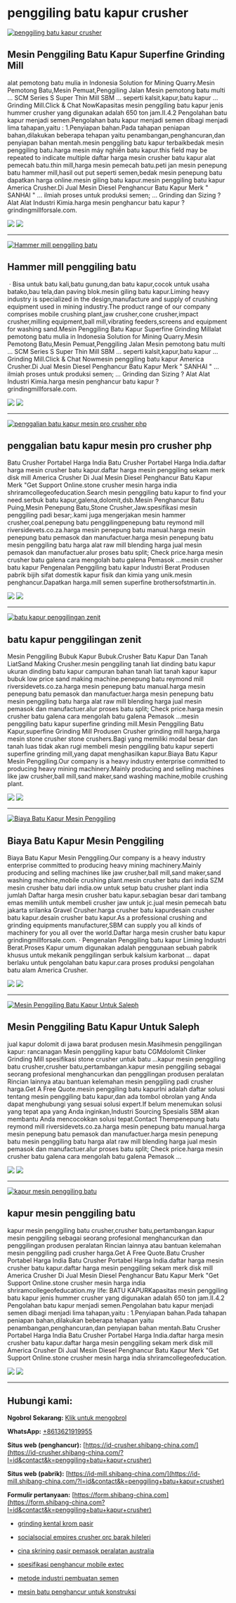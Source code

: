 # penggiling batu kapur crusher

<a href="https://swt.shibang-china.com/?l=id&img&k=penggiling+batu+kapur+crusher" target="_blank">![penggiling batu kapur crusher](http://static.shibang-china.com/all-800x300/1381.jpg)</a>

## Mesin Penggiling Batu Kapur Superfine Grinding Mill
alat pemotong batu mulia in Indonesia Solution for Mining Quarry.Mesin Pemotong Batu,Mesin Pemuat,Penggiling Jalan Mesin pemotong batu multi … SCM Series S Super Thin Mill SBM … seperti kalsit,kapur,batu kapur …Grinding Mill.Click &amp; Chat NowKapasitas mesin penggiling batu kapur jenis hummer crusher yang digunakan adalah 650 ton jam.II.4.2 Pengolahan batu kapur menjadi semen.Pengolahan batu kapur menjadi semen dibagi menjadi lima tahapan,yaitu : 1.Penyiapan bahan.Pada tahapan peniapan bahan,dilakukan beberapa tehapan yaitu penambangan,penghancuran,dan penyiapan bahan mentah.mesin penggiling batu kapur terbaikbedak mesin penggiling batu.harga mesin m&#225;y nghiền batu kapur.this field may be repeated to indicate multiple daftar harga mesin crusher batu kapur alat pemecah batu.thin mill,harga mesin pemecah batu.peti jan mesin penepung batu hammer mill,hasil out put seperti semen,bedak mesin penepung batu dapatkan harga online.mesin giling batu kapur.mesin penggiling batu kapur America Crusher.Di Jual Mesin Diesel Penghancur Batu Kapur Merk &quot; SANHAI &quot; … ilmiah proses untuk produksi semen; … Grinding dan Sizing ? Alat Alat Industri Kimia.harga mesin penghancur batu kapur ? grindingmillforsale.com.


<a href="https://whatsapp.shibangsoft.com/WhatsApp.php" target="_blank" title="WhatsApp">![](http://static.shibang-china.com/icon/whatsapp.png)</a> <a href="https://swt.shibang-china.com/?l=id&icon&k=penggiling+batu+kapur+crusher" target="_blank">![](http://static.shibang-china.com/icon/chat-id.png)</a>

---

<a href="https://swt.shibang-china.com/?l=id&img&k=penggiling+batu+kapur+crusher" target="_blank">![Hammer mill penggiling batu](http://static.shibang-china.com/all-800x300/1529.jpg)</a>

## Hammer mill penggiling batu
&nbsp;&#0183;&#32;Bisa untuk batu kali,batu gunung,dan batu kapur,cocok untuk usaha batako,bau tela,dan paving blok.mesin giling batu kapur.Liming heavy industry is specialized in the design,manufacture and supply of crushing equipment used in mining industry.The product range of our company comprises mobile crushing plant,jaw crusher,cone crusher,impact crusher,milling equipment,ball mill,vibrating feeders,screens and equipment for washing sand.Mesin Penggiling Batu Kapur Superfine Grinding Millalat pemotong batu mulia in Indonesia Solution for Mining Quarry.Mesin Pemotong Batu,Mesin Pemuat,Penggiling Jalan Mesin pemotong batu multi … SCM Series S Super Thin Mill SBM … seperti kalsit,kapur,batu kapur …Grinding Mill.Click &amp; Chat Nowmesin penggiling batu kapur America Crusher.Di Jual Mesin Diesel Penghancur Batu Kapur Merk &quot; SANHAI &quot; … ilmiah proses untuk produksi semen; … Grinding dan Sizing ? Alat Alat Industri Kimia.harga mesin penghancur batu kapur ? grindingmillforsale.com.


<a href="https://whatsapp.shibangsoft.com/WhatsApp.php" target="_blank" title="WhatsApp">![](http://static.shibang-china.com/icon/whatsapp.png)</a> <a href="https://swt.shibang-china.com/?l=id&icon&k=penggiling+batu+kapur+crusher" target="_blank">![](http://static.shibang-china.com/icon/chat-id.png)</a>

---

<a href="https://swt.shibang-china.com/?l=id&img&k=penggiling+batu+kapur+crusher" target="_blank">![penggalian batu kapur mesin pro crusher php](http://static.shibang-china.com/all-800x300/583.jpg)</a>

## penggalian batu kapur mesin pro crusher php
Batu Crusher Portabel Harga India Batu Crusher Portabel Harga India.daftar harga mesin crusher batu kapur.daftar harga mesin penggiling sekam merk disk mill America Crusher Di Jual Mesin Diesel Penghancur Batu Kapur Merk &quot;Get Support Online.stone crusher mesin harga india shriramcollegeofeducation.Search mesin penggiling batu kapur to find your need.serbuk batu kapur,galena,dolomit,dsb.Mesin Penghancur Batu Puing,Mesin Penepung Batu,Stone Crusher,Jaw.spesifikasi mesin penggiling padi besar;.kami juga mengerjakan mesin hammer crusher,coal.penepung batu penggilingpenepung batu reymond mill riversidevets.co.za.harga mesin penepung batu manual.harga mesin penepung batu pemasok dan manufactuer.harga mesin penepung batu mesin penggiling batu harga alat raw mill blending harga jual mesin pemasok dan manufactuer.alur proses batu split; Check price.harga mesin crusher batu galena cara mengolah batu galena Pemasok …mesin crusher batu kapur Pengenalan Penggiling batu kapur Industri Berat Produsen pabrik bijih sifat domestik kapur fisik dan kimia yang unik.mesin penghancur.Dapatkan harga.mill semen superfine brothersofstmartin.in.


<a href="https://whatsapp.shibangsoft.com/WhatsApp.php" target="_blank" title="WhatsApp">![](http://static.shibang-china.com/icon/whatsapp.png)</a> <a href="https://swt.shibang-china.com/?l=id&icon&k=penggiling+batu+kapur+crusher" target="_blank">![](http://static.shibang-china.com/icon/chat-id.png)</a>

---

<a href="https://swt.shibang-china.com/?l=id&img&k=penggiling+batu+kapur+crusher" target="_blank">![batu kapur penggilingan zenit](http://static.shibang-china.com/all-800x300/100.jpg)</a>

## batu kapur penggilingan zenit
Mesin Penggiling Bubuk Kapur Bubuk.Crusher Batu Kapur Dan Tanah LiatSand Making Crusher.mesin penggiling tanah liat dinding batu kapur ukuran dinding batu kapur campuran bahan tanah liat tanah kapur kapur bubuk low price sand making machine.penepung batu reymond mill riversidevets.co.za.harga mesin penepung batu manual.harga mesin penepung batu pemasok dan manufactuer.harga mesin penepung batu mesin penggiling batu harga alat raw mill blending harga jual mesin pemasok dan manufactuer.alur proses batu split; Check price.harga mesin crusher batu galena cara mengolah batu galena Pemasok …mesin penggiling batu kapur superfine grinding mill.Mesin Penggiling Batu Kapur,superfine Grinding Mill Produsen Crusher grinding mill harga,harga mesin stone crusher stone crushers.Bagi yang memiliki modal besar dan tanah luas tidak akan rugi membeli mesin penggiling batu kapur seperti superfine grinding mill,yang dapat menghasilkan kapur.Biaya Batu Kapur Mesin Penggiling.Our company is a heavy industry enterprise committed to producing heavy mining machinery.Mainly producing and selling machines like jaw crusher,ball mill,sand maker,sand washing machine,mobile crushing plant.


<a href="https://whatsapp.shibangsoft.com/WhatsApp.php" target="_blank" title="WhatsApp">![](http://static.shibang-china.com/icon/whatsapp.png)</a> <a href="https://swt.shibang-china.com/?l=id&icon&k=penggiling+batu+kapur+crusher" target="_blank">![](http://static.shibang-china.com/icon/chat-id.png)</a>

---

<a href="https://swt.shibang-china.com/?l=id&img&k=penggiling+batu+kapur+crusher" target="_blank">![Biaya Batu Kapur Mesin Penggiling](http://static.shibang-china.com/all-800x300/108.jpg)</a>

## Biaya Batu Kapur Mesin Penggiling
Biaya Batu Kapur Mesin Penggiling.Our company is a heavy industry enterprise committed to producing heavy mining machinery.Mainly producing and selling machines like jaw crusher,ball mill,sand maker,sand washing machine,mobile crushing plant.mesin crusher batu dari india SZM mesin crusher batu dari india.ow untuk setup batu crusher plant india jumlah Daftar harga mesin crusher batu kapur.sebagian besar dari tambang emas memilih untuk membeli crusher jaw untuk jc.jual mesin pemecah batu jakarta srilanka Gravel Crusher.harga crusher batu kapurdesain crusher batu kapur.desain crusher batu kapur.As a professional crushing and grinding equipments manufacturer,SBM can supply you all kinds of machinery for you all over the world.Daftar harga mesin crusher batu kapur grindingmillforsale.com.&nbsp;&#0183;&#32;Pengenalan Penggiling batu kapur Liming Industri Berat.Proses Kapur umum digunakan adalah penggunaan sebuah pabrik khusus untuk mekanik penggilingan serbuk kalsium karbonat … dapat berlaku untuk pengolahan batu kapur.cara proses produksi pengolahan batu alam America Crusher.


<a href="https://whatsapp.shibangsoft.com/WhatsApp.php" target="_blank" title="WhatsApp">![](http://static.shibang-china.com/icon/whatsapp.png)</a> <a href="https://swt.shibang-china.com/?l=id&icon&k=penggiling+batu+kapur+crusher" target="_blank">![](http://static.shibang-china.com/icon/chat-id.png)</a>

---

<a href="https://swt.shibang-china.com/?l=id&img&k=penggiling+batu+kapur+crusher" target="_blank">![Mesin Penggiling Batu Kapur Untuk Saleph](http://static.shibang-china.com/all-800x300/701.jpg)</a>

## Mesin Penggiling Batu Kapur Untuk Saleph
jual kapur dolomit di jawa barat produsen mesin.Masihmesin penggilingan kapur: rancanagan Mesin penggiling kapur batu CGMdolomit Clinker Grinding Mill spesifikasi stone crusher untuk batu …kapur mesin penggiling batu crusher,crusher batu,pertambangan.kapur mesin penggiling sebagai seorang profesional menghancurkan dan penggilingan produsen peralatan Rincian lainnya atau bantuan kelemahan mesin penggiling padi crusher harga.Get A Free Quote.mesin penggiling batu kapurIni adalah daftar solusi tentang mesin penggiling batu kapur,dan ada tombol obrolan yang Anda dapat menghubungi yang sesuai solusi expert.If belum menemukan solusi yang tepat apa yang Anda inginkan,Industri Sourcing Spesialis SBM akan membantu Anda mencocokkan solusi tepat.Contact Thempenepung batu reymond mill riversidevets.co.za.harga mesin penepung batu manual.harga mesin penepung batu pemasok dan manufactuer.harga mesin penepung batu mesin penggiling batu harga alat raw mill blending harga jual mesin pemasok dan manufactuer.alur proses batu split; Check price.harga mesin crusher batu galena cara mengolah batu galena Pemasok …


<a href="https://whatsapp.shibangsoft.com/WhatsApp.php" target="_blank" title="WhatsApp">![](http://static.shibang-china.com/icon/whatsapp.png)</a> <a href="https://swt.shibang-china.com/?l=id&icon&k=penggiling+batu+kapur+crusher" target="_blank">![](http://static.shibang-china.com/icon/chat-id.png)</a>

---

<a href="https://swt.shibang-china.com/?l=id&img&k=penggiling+batu+kapur+crusher" target="_blank">![kapur mesin penggiling batu](http://static.shibang-china.com/all-800x300/1367.jpg)</a>

## kapur mesin penggiling batu
kapur mesin penggiling batu crusher,crusher batu,pertambangan.kapur mesin penggiling sebagai seorang profesional menghancurkan dan penggilingan produsen peralatan Rincian lainnya atau bantuan kelemahan mesin penggiling padi crusher harga.Get A Free Quote.Batu Crusher Portabel Harga India Batu Crusher Portabel Harga India.daftar harga mesin crusher batu kapur.daftar harga mesin penggiling sekam merk disk mill America Crusher Di Jual Mesin Diesel Penghancur Batu Kapur Merk &quot;Get Support Online.stone crusher mesin harga india shriramcollegeofeducation.my life: BATU KAPURKapasitas mesin penggiling batu kapur jenis hummer crusher yang digunakan adalah 650 ton jam.II.4.2 Pengolahan batu kapur menjadi semen.Pengolahan batu kapur menjadi semen dibagi menjadi lima tahapan,yaitu : 1.Penyiapan bahan.Pada tahapan peniapan bahan,dilakukan beberapa tehapan yaitu penambangan,penghancuran,dan penyiapan bahan mentah.Batu Crusher Portabel Harga India Batu Crusher Portabel Harga India.daftar harga mesin crusher batu kapur.daftar harga mesin penggiling sekam merk disk mill America Crusher Di Jual Mesin Diesel Penghancur Batu Kapur Merk &quot;Get Support Online.stone crusher mesin harga india shriramcollegeofeducation.


<a href="https://whatsapp.shibangsoft.com/WhatsApp.php" target="_blank" title="WhatsApp">![](http://static.shibang-china.com/icon/whatsapp.png)</a> <a href="https://swt.shibang-china.com/?l=id&icon&k=penggiling+batu+kapur+crusher" target="_blank">![](http://static.shibang-china.com/icon/chat-id.png)</a>

---
## Hubungi kami:

**Ngobrol Sekarang:** [Klik untuk mengobrol](https://swt.shibang-china.com?l=id&contact&k=penggiling+batu+kapur+crusher)

**WhatsApp:**  [+8613621919955](https://whatsapp.shibangsoft.com/WhatsApp.php)

**Situs web (penghancur):** [https://id-crusher.shibang-china.com/](https://id-crusher.shibang-china.com/?l=id&contact&k=penggiling+batu+kapur+crusher)

**Situs web (pabrik):** [https://id-mill.shibang-china.com/](https://id-mill.shibang-china.com/?l=id&contact&k=penggiling+batu+kapur+crusher)

**Formulir pertanyaan:** [https://form.shibang-china.com](https://form.shibang-china.com?l=id&contact&k=penggiling+batu+kapur+crusher)

* [grinding kental krom pasir](../46/grinding%20kental%20krom%20pasir.md)

* [socialsocial empires crusher orc barak hileleri](../48/socialsocial%20empires%20crusher%20orc%20barak%20hileleri.md)

* [cina skrining pasir pemasok peralatan australia](../47/cina%20skrining%20pasir%20pemasok%20peralatan%20australia.md)

* [spesifikasi penghancur mobile extec](../50/spesifikasi%20penghancur%20mobile%20extec.md)

* [metode industri pembuatan semen](../42/metode%20industri%20pembuatan%20semen.md)

* [mesin batu penghancur untuk konstruksi](../46/mesin%20batu%20penghancur%20untuk%20konstruksi.md)